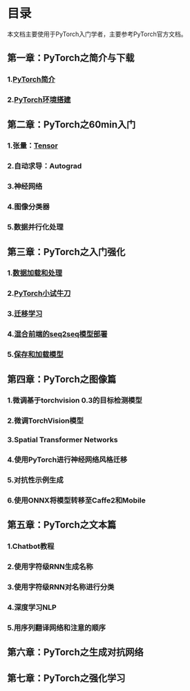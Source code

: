 # 目录
本文档主要使用于PyTorch入门学者，主要参考PyTorch官方文档。
## 第一章：PyTorch之简介与下载
### 1.[PyTorch简介](https://github.com/fendouai/PyTorchDocs/blob/master/FirstSection/PyTorchIntro.md)
### 2.[PyTorch环境搭建](https://github.com/fendouai/PyTorchDocs/blob/master/FirstSection/InstallIutorial.md)

## 第二章：PyTorch之60min入门
### 1.张量：[Tensor](https://github.com/fendouai/PyTorchDocs/blob/master/SecondSection/Tensor.md)
### 2.自动求导：Autograd
### 3.神经网络
### 4.图像分类器
### 5.数据并行化处理

## 第三章：PyTorch之入门强化
### 1.[数据加载和处理](https://github.com/fendouai/PyTorchDocs/blob/master/ThirdSection/DataLoding.md)
### 2.[PyTorch小试牛刀](https://github.com/fendouai/PyTorchDocs/blob/master/ThirdSection/LearningPyTorch.md)
### 3.[迁移学习](https://github.com/fendouai/PyTorchDocs/blob/master/ThirdSection/TransferLearning.md)
### 4.[混合前端的seq2seq模型部署](https://github.com/fendouai/PyTorchDocs/blob/master/ThirdSection/DeployingSeq2SeqModelwithHybridFrontend.MD)
### 5.[保存和加载模型](https://github.com/fendouai/PyTorchDocs/blob/master/ThirdSection/SaveModel.md)

## 第四章：PyTorch之图像篇
### 1.微调基于torchvision 0.3的目标检测模型
### 2.微调TorchVision模型
### 3.Spatial Transformer Networks
### 4.使用PyTorch进行神经网络风格迁移
### 5.对抗性示例生成
### 6.使用ONNX将模型转移至Caffe2和Mobile

## 第五章：PyTorch之文本篇
### 1.Chatbot教程
### 2.使用字符级RNN生成名称
### 3.使用字符级RNN对名称进行分类
### 4.深度学习NLP
### 5.用序列翻译网络和注意的顺序

## 第六章：PyTorch之生成对抗网络
## 第七章：PyTorch之强化学习